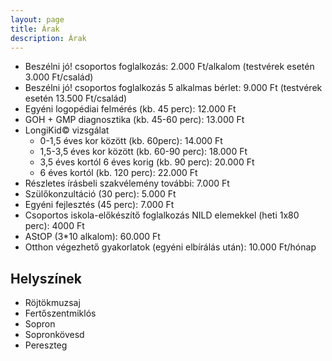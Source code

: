 ```yaml
---
layout: page
title: Árak
description: Árak
---
```

- Beszélni jó! csoportos foglalkozás: 2.000 Ft/alkalom (testvérek esetén 3.000 Ft/család)
- Beszélni jó! csoportos foglalkozás 5 alkalmas bérlet: 9.000 Ft (testvérek esetén 13.500 Ft/család)
- Egyéni logopédiai felmérés (kb. 45 perc): 12.000 Ft
- GOH + GMP diagnosztika (kb. 45-60 perc): 13.000 Ft
- LongiKid© vizsgálat
    - 0-1,5 éves kor között (kb. 60perc): 14.000 Ft
    - 1,5-3,5 éves kor között (kb. 60-90 perc): 18.000 Ft
    - 3,5 éves kortól 6 éves korig (kb. 90 perc): 20.000 Ft
    - 6 éves kortól (kb. 120 perc): 22.000 Ft
- Részletes írásbeli szakvélemény további: 7.000 Ft
- Szülőkonzultáció (30 perc): 5.000 Ft
- Egyéni fejlesztés (45 perc): 7.000 Ft
- Csoportos iskola-előkészítő foglalkozás NILD elemekkel (heti 1x80 perc): 4000 Ft
- AStOP (3*10 alkalom): 60.000 Ft
- Otthon végezhető gyakorlatok (egyéni elbírálás után): 10.000 Ft/hónap

## Helyszínek
* Röjtökmuzsaj
* Fertőszentmiklós
* Sopron
* Sopronkövesd
* Pereszteg
